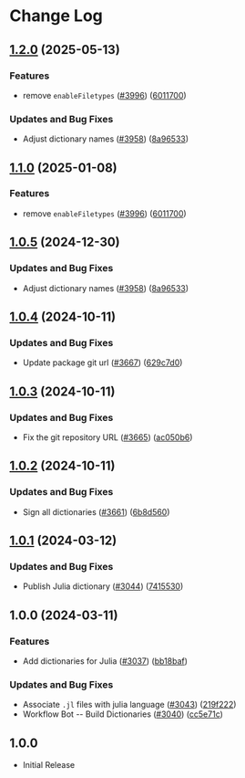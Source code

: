 # Change Log

## [1.2.0](https://github.com/ccoveille-forks/cspell-dicts/compare/@cspell/dict-julia@1.1.0...@cspell/dict-julia@1.2.0) (2025-05-13)


### Features

* remove `enableFiletypes` ([#3996](https://github.com/ccoveille-forks/cspell-dicts/issues/3996)) ([6011700](https://github.com/ccoveille-forks/cspell-dicts/commit/6011700cc2d90edd2048f293fe2235b6212a805a))


### Updates and Bug Fixes

* Adjust dictionary names ([#3958](https://github.com/ccoveille-forks/cspell-dicts/issues/3958)) ([8a96533](https://github.com/ccoveille-forks/cspell-dicts/commit/8a96533bec21280103740868b81559437c413501))

## [1.1.0](https://github.com/streetsidesoftware/cspell-dicts/compare/@cspell/dict-julia@1.0.5...@cspell/dict-julia@1.1.0) (2025-01-08)


### Features

* remove `enableFiletypes` ([#3996](https://github.com/streetsidesoftware/cspell-dicts/issues/3996)) ([6011700](https://github.com/streetsidesoftware/cspell-dicts/commit/6011700cc2d90edd2048f293fe2235b6212a805a))

## [1.0.5](https://github.com/streetsidesoftware/cspell-dicts/compare/@cspell/dict-julia@1.0.4...@cspell/dict-julia@1.0.5) (2024-12-30)


### Updates and Bug Fixes

* Adjust dictionary names ([#3958](https://github.com/streetsidesoftware/cspell-dicts/issues/3958)) ([8a96533](https://github.com/streetsidesoftware/cspell-dicts/commit/8a96533bec21280103740868b81559437c413501))

## [1.0.4](https://github.com/streetsidesoftware/cspell-dicts/compare/@cspell/dict-julia@1.0.3...@cspell/dict-julia@1.0.4) (2024-10-11)


### Updates and Bug Fixes

* Update package git url ([#3667](https://github.com/streetsidesoftware/cspell-dicts/issues/3667)) ([629c7d0](https://github.com/streetsidesoftware/cspell-dicts/commit/629c7d0a5e1bacad1d3874b1f8372edc3494ef97))

## [1.0.3](https://github.com/streetsidesoftware/cspell-dicts/compare/@cspell/dict-julia@1.0.2...@cspell/dict-julia@1.0.3) (2024-10-11)


### Updates and Bug Fixes

* Fix the git repository URL ([#3665](https://github.com/streetsidesoftware/cspell-dicts/issues/3665)) ([ac050b6](https://github.com/streetsidesoftware/cspell-dicts/commit/ac050b697d57820109995e92fac5ccc32ced1723))

## [1.0.2](https://github.com/streetsidesoftware/cspell-dicts/compare/@cspell/dict-julia@1.0.1...@cspell/dict-julia@1.0.2) (2024-10-11)


### Updates and Bug Fixes

* Sign all dictionaries ([#3661](https://github.com/streetsidesoftware/cspell-dicts/issues/3661)) ([6b8d560](https://github.com/streetsidesoftware/cspell-dicts/commit/6b8d560cf51a593458ce42bca415859f872cfc97))

## [1.0.1](https://github.com/streetsidesoftware/cspell-dicts/compare/@cspell/dict-julia@1.0.0...@cspell/dict-julia@1.0.1) (2024-03-12)


### Updates and Bug Fixes

* Publish Julia dictionary ([#3044](https://github.com/streetsidesoftware/cspell-dicts/issues/3044)) ([7415530](https://github.com/streetsidesoftware/cspell-dicts/commit/7415530080d476373d15462fa750d9bdbe276367))

## 1.0.0 (2024-03-11)


### Features

* Add dictionaries for Julia ([#3037](https://github.com/streetsidesoftware/cspell-dicts/issues/3037)) ([bb18baf](https://github.com/streetsidesoftware/cspell-dicts/commit/bb18baf89ef93f5045f378661775f9eae426f89d))


### Updates and Bug Fixes

* Associate `.jl` files with julia language ([#3043](https://github.com/streetsidesoftware/cspell-dicts/issues/3043)) ([219f222](https://github.com/streetsidesoftware/cspell-dicts/commit/219f222f0fde5f456f5ef3decf0135d22fdb3d2d))
* Workflow Bot -- Build Dictionaries ([#3040](https://github.com/streetsidesoftware/cspell-dicts/issues/3040)) ([cc5e71c](https://github.com/streetsidesoftware/cspell-dicts/commit/cc5e71c347e5647c80468d4675b76d54664d41e5))

## 1.0.0

- Initial Release
